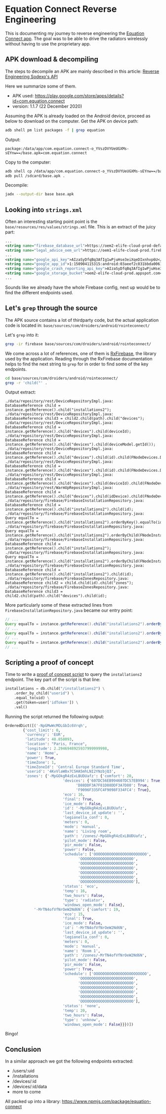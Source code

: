 # Equation Connect Reverse Engineering

This is documenting my journey to reverse engineering the
[Equation Connect app](https://play.google.com/store/apps/details?id=com.equation.connect).
The goal was to be able to drive the radiators wirelessly without having to use the proprietary app.


## APK download & decompiling
The steps to decompile an APK are mainly described in this article:
[Reverse Engineering Sodexo's API](https://medium.com/@andre.miras/reverse-engineering-sodexos-api-d13710b7bf0d)

Here we summarize some of them.

- APK used: https://play.google.com/store/apps/details?id=com.equation.connect
- version: 1.1.7 (22 December 2020)

Assuming the APK is already loaded on the Android device, proceed as below to download on the computer.
Get the APK on device path:
```sh
adb shell pm list packages -f | grep equation
```
Output:
```
package:/data/app/com.equation.connect-o_YVszDVYUeUGXMs-sEYnw==/base.apk=com.equation.connect
```
Copy to the computer:
```sh
adb shell cp /data/app/com.equation.connect-o_YVszDVYUeUGXMs-sEYnw==/base.apk /sdcard/
adb pull /sdcard/base.apk .
```
Decompile:
```sh
jadx --output-dir base base.apk
```

## Looking into `strings.xml`
Often an interesting starting point point is the `base/resources/res/values/strings.xml` file.
This is an extract of the juicy part:
```xml
...
<string name="firebase_database_url">https://oem2-elife-cloud-prod-default-rtdb.firebaseio.com</string>
<string name="legal_advice_oem_url">https://oem1-elife-cloud-prod.firebaseapp.com</string>
...
<string name="google_api_key">AIzaSyDfqBq3AfIg1wPjuHse3eiXqeDIxnhvp6U</string>
<string name="google_app_id">1:150904115315:android:03aeef2c831bbda0061a06</string>
<string name="google_crash_reporting_api_key">AIzaSyDfqBq3AfIg1wPjuHse3eiXqeDIxnhvp6U</string>
<string name="google_storage_bucket">oem2-elife-cloud-prod.appspot.com</string>
...
```
Sounds like we already have the whole Firebase config, next up would be to find the different
endpoints used.

## Let's `grep` through the source
The APK source contains a lot of thirdparty code, but the actual application code is located in:
`base/sources/com/droiders/android/rointeconnect/`

Let's `grep` into it:
```sh
grep -ir firebase base/sources/com/droiders/android/rointeconnect/
```
We come across a lot of references, one of them is [RxFirebase](https://github.com/FrangSierra/RxFirebase),
the library used by the application.
Reading through the RxFirebase documentation helps to find the next string to `grep` for in order
to find some of the key endpoints.
```sh
cd base/sources/com/droiders/android/rointeconnect/
grep -r 'child("' .
```
Output extract:
```
./data/repository/rest/DeviceRepositoryImpl.java:        DatabaseReference child = instance.getReference().child("installations2");
./data/repository/rest/DeviceRepositoryImpl.java:        DatabaseReference child3 = child2.child(path).child("devices");
./data/repository/rest/DeviceRepositoryImpl.java:        DatabaseReference child = instance.getReference().child("devices").child(deviceId);
./data/repository/rest/DeviceRepositoryImpl.java:        DatabaseReference child = instance.getReference().child("devices").child(deviceModel.getId());
./data/repository/rest/DeviceRepositoryImpl.java:        DatabaseReference child = instance.getReference().child("devices").child(id).child(FNodeDevices.DATA).child("power");
./data/repository/rest/DeviceRepositoryImpl.java:        DatabaseReference child = instance.getReference().child("devices").child(id).child(FNodeDevices.DATA).child("temp");
./data/repository/rest/DeviceRepositoryImpl.java:        DatabaseReference child = instance.getReference().child("devices").child(deviceId).child(FNodeDevices.DATA);
./data/repository/rest/WarmUpRepositoryImpl.java:        DatabaseReference child = instance.getReference().child("devices").child(idDevice).child(FNodeDevices.DATA).child(FNodeDevices.NODE_TEMP_PROBE);
./data/repository/firebase/FirebaseInstallationRepository.java:        DatabaseReference child = instance.getReference().child("installations2").child(id);
./data/repository/firebase/FirebaseInstallationRepository.java:        Query equalTo = instance.getReference().child("installations2").orderByKey().equalTo(id);
./data/repository/firebase/FirebaseInstallationRepository.java:        Query equalTo = instance.getReference().child("installations2").orderByChild(FNodeInstallation.NODE_USER_ID).equalTo(userId);
./data/repository/firebase/FirebaseInstallationRepository.java:        DatabaseReference child = instance.getReference().child("installations2");
./data/repository/firebase/FirebaseInstallationRepository.java:        Query equalTo = instance.getReference().child("installations2").orderByChild(FNodeInstallation.NODE_USER_ID).equalTo(id);
./data/repository/firebase/FirebaseInstallationRepository.java:        DatabaseReference child = instance.getReference().child("installations2").child(id);
./data/repository/firebase/FirebaseZonesRepository.java:        DatabaseReference child2 = child.child(id).child("zones");
./data/repository/firebase/FirebaseZonesRepository.java:        DatabaseReference child3 = child2.child(path).child("devices").child(id);
```
More particularly some of these extracted lines from `FirebaseInstallationRepository.java` became our entry point:
```java
// ...
Query equalTo = instance.getReference().child("installations2").orderByKey().equalTo(id);
// ...
Query equalTo = instance.getReference().child("installations2").orderByChild(FNodeInstallation.NODE_USER_ID).equalTo(userId);
// ...
Query equalTo = instance.getReference().child("installations2").orderByChild(FNodeInstallation.NODE_USER_ID).equalTo(id);
// ...
```

## Scripting a proof of concept
Time to write a [proof of concept script](poc.py) to query the `installations2` endpoint.
The key part of the script is that line:
```python
installations = db.child("/installations2") \
    .order_by_child("userid") \
    .equal_to(uid) \
    .get(token=user['idToken']) \
    .val()
```
Running the script returned the following output:
```python
OrderedDict([('-NpGMwWcMOLGbIc6Vrqh',
        {'cost_limit': 0,
         'currency': 'EUR',
         'latitude': 48.858093,
         'location': "Paris, France",
         'longitude': 2.2946948925937999999998,
         'name': 'Home',
         'power': True,
         'timeZone': 1,
         'timeZoneId': 'Central Europe Standard Time',
         'userid': '4KvVlaW8x7CSHA5mhLNI2YNzbjQ3',
         'zones': {'-MpGOkgR4zExLBUDUafz': {'comfort': 20,
                          'devices': {'607DC56EB994607DC57EB994': True,
                                'D88DDF3A7F81D88DDF3A7D80': True,
                                'F9096F335FC4F9098F334FC4': True},
                          'eco': 16,
                          'final': True,
                          'ice_mode': False,
                          'id': '-MpGOkgR4zExLBUDUafz',
                          'last_device_id_update': '',
                          'legionella_conf': 0,
                          'meters': 0,
                          'mode': 'manual',
                          'name': 'Living room',
                          'path': '/zones/-MpGOkgR4zExLBUDUafz',
                          'pilot_mode': False,
                          'pir_mode': False,
                          'power': False,
                          'schedule': ['OOOOOOOOOOOOOOOOOOOOOOOO',
                                 'OOOOOOOOOOOOOOOOOOOOOOOO',
                                 'OOOOOOOOOOOOOOOOOOOOOOOO',
                                 'OOOOOOOOOOOOOOOOOOOOOOOO',
                                 'OOOOOOOOOOOOOOOOOOOOOOOO',
                                 'OOOOOOOOOOOOOOOOOOOOOOOO',
                                 'OOOOOOOOOOOOOOOOOOOOOOOO'],
                          'status': 'eco',
                          'temp': 16,
                          'two_hours': False,
                          'type': 'radiator',
                          'windows_open_mode': False},
             '-MrTN4ofVfNrOeW2Nd6N': {'comfort': 19,
                          'eco': 15,
                          'final': True,
                          'ice_mode': False,
                          'id': '-MrTN4ofVfNrOeW2Nd6N',
                          'last_device_id_update': '',
                          'legionella_conf': 0,
                          'meters': 0,
                          'mode': 'manual',
                          'name': 'Room 1',
                          'path': '/zones/-MrTN4ofVfNrOeW2Nd6N',
                          'pilot_mode': False,
                          'pir_mode': False,
                          'power': True,
                          'schedule': ['OOOOOOOOOOOOOOOOOOOOOOOO',
                                 'OOOOOOOOOOOOOOOOOOOOOOOO',
                                 'OOOOOOOOOOOOOOOOOOOOOOOO',
                                 'OOOOOOOOOOOOOOOOOOOOOOOO',
                                 'OOOOOOOOOOOOOOOOOOOOOOOO',
                                 'OOOOOOOOOOOOOOOOOOOOOOOO',
                                 'OOOOOOOOOOOOOOOOOOOOOOOO'],
                          'status': 'none',
                          'temp': 20,
                          'two_hours': False,
                          'type': 'unknow',
                          'windows_open_mode': False}}})])
```
Bingo!

## Conclusion
In a similar approach we got the following endpoints extracted:
- /users/:uid
- /installations
- /devices/:id
- /devices/:id/data
- more to come

All packed up into a library:
https://www.npmjs.com/package/equation-connect
